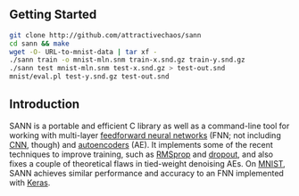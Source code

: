 ## Getting Started
```sh
git clone http://github.com/attractivechaos/sann
cd sann && make
wget -O- URL-to-mnist-data | tar xf -
./sann train -o mnist-mln.snm train-x.snd.gz train-y.snd.gz
./sann test mnist-mln.snm test-x.snd.gz > test-out.snd
mnist/eval.pl test-y.snd.gz test-out.snd
```

## Introduction

SANN is a portable and efficient C library as well as a command-line tool for
working with multi-layer [feedforward neural networks][fnn] (FNN; not including
[CNN][cnn], though) and [autoencoders][ae] (AE). It implements some of the
recent techniques to improve training, such as [RMSprop][rmsprop] and
[dropout][dropout], and also fixes a couple of theoretical flaws in tied-weight
denoising AEs. On [MNIST][mnist], SANN achieves similar performance and
accuracy to an FNN implemented with [Keras][keras].

[fnn]: https://en.wikipedia.org/wiki/Feedforward_neural_network
[cnn]: https://en.wikipedia.org/wiki/Convolutional_neural_network
[ae]: https://en.wikipedia.org/wiki/Autoencoder
[rmsprop]: https://en.wikipedia.org/wiki/Stochastic_gradient_descent#RMSProp
[dropout]: https://www.cs.toronto.edu/~hinton/absps/JMLRdropout.pdf
[mnist]: http://yann.lecun.com/exdb/mnist/
[keras]: https://keras.io/
